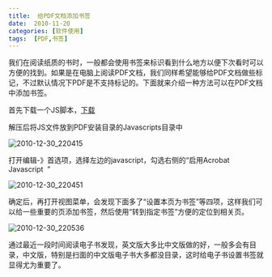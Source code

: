 ```yaml
---
title:  给PDF文档添加书签
date:  2010-11-20
categories: [软件使用]
tags:  [PDF,书签]
---
```


我们在阅读纸质的书时，一般都会使用书签来标识看到什么地方以便下次看时可以方便的找到。如果是在电脑上阅读PDF文档，我们同样希望能够给PDF文档做些标记，不过默认情况下PDF是不支持标记的。下面就来介绍一种方法可以在PDF文档中添加书签。
<!--more-->

首先下载一个JS脚本，[下载](http://files.cnblogs.com/oec2003/bookmark_page.rar)

解压后将JS文件放到PDF安装目录的Javascripts目录中

![2010-12-30_220415](http://fwhyy.com/img/post/2010-12-30_220415.gif)

打开编辑-》首选项，选择左边的javascript，勾选右侧的“启用Acrobat Javascript  ”

![2010-12-30_220451](http://fwhyy.com/img/post/2010-12-30_220451.gif)

确定后，再打开视图菜单，会发现下面多了“设置本页为书签”等四项，这样我们可以给一些重要的页添加书签，然后使用“转到指定书签”方便的定位到相关页。

![2010-12-30_220536](http://fwhyy.com/img/post/2010-12-30_220536.gif)

通过最近一段时间阅读电子书发现，英文版大多比中文版做的好，一般多会有目录，中文版，特别是扫面的中文版电子书大多都没目录，这时给电子书设置书签就显得尤为重要了。


